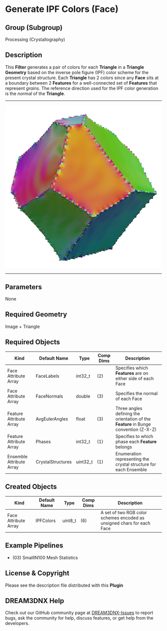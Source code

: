 # Generate IPF Colors (Face)

## Group (Subgroup)

Processing (Crystallography)

## Description

This **Filter** generates a pair of colors for each **Triangle** in a **Triangle Geometry** based on the inverse pole figure (IPF) color scheme for the present crystal structure. Each **Triangle** has 2 colors since any **Face** sits at a boundary between 2 **Features** for a well-connected set of **Features** that represent _grains_. The reference direction used for the IPF color generation is the _normal_ of the **Triangle**.

------------

![Face IPF Coloring](Images/GenerateFaceIPFColoring.png)

------------

## Parameters

None

## Required Geometry

Image + Triangle

## Required Objects

| Kind                      | Default Name | Type     | Comp Dims | Description                                 |
|---------------------------|--------------|----------|--------|---------------------------------------------|
| Face Attribute Array | FaceLabels | int32_t | (2) | Specifies which **Features** are on either side of each Face |
| Face Attribute Array | FaceNormals | double | (3) | Specifies the normal of each Face |
| Feature Attribute Array | AvgEulerAngles | float | (3) | Three angles defining the orientation of the **Feature** in Bunge convention (Z-X-Z) |
| Feature Attribute Array | Phases | int32_t | (1) | Specifies to which phase each **Feature** belongs |
| Ensemble Attribute Array | CrystalStructures | uint32_t | (1) | Enumeration representing the crystal structure for each Ensemble |

## Created Objects

| Kind                      | Default Name | Type     | Comp Dims | Description                                 |
|---------------------------|--------------|----------|--------|---------------------------------------------|
| Face Attribute Array | IPFColors | uint8_t | (6) | A set of two RGB color schemes encoded as unsigned chars for each Face |

## Example Pipelines

+ (03) SmallIN100 Mesh Statistics

## License & Copyright

Please see the description file distributed with this **Plugin**

## DREAM3DNX Help

Check out our GitHub community page at [DREAM3DNX-Issues](https://github.com/BlueQuartzSoftware/DREAM3DNX-Issues) to report bugs, ask the community for help, discuss features, or get help from the developers.
